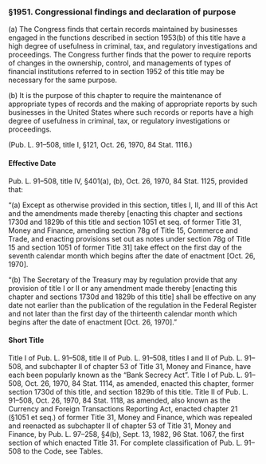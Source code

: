 ### §1951. Congressional findings and declaration of purpose ###

(a) The Congress finds that certain records maintained by businesses engaged in the functions described in section 1953(b) of this title have a high degree of usefulness in criminal, tax, and regulatory investigations and proceedings. The Congress further finds that the power to require reports of changes in the ownership, control, and managements of types of financial institutions referred to in section 1952 of this title may be necessary for the same purpose.

(b) It is the purpose of this chapter to require the maintenance of appropriate types of records and the making of appropriate reports by such businesses in the United States where such records or reports have a high degree of usefulness in criminal, tax, or regulatory investigations or proceedings.

(Pub. L. 91–508, title I, §121, Oct. 26, 1970, 84 Stat. 1116.)

#### Effective Date ####

Pub. L. 91–508, title IV, §401(a), (b), Oct. 26, 1970, 84 Stat. 1125, provided that:

“(a) Except as otherwise provided in this section, titles I, II, and III of this Act and the amendments made thereby [enacting this chapter and sections 1730d and 1829b of this title and section 1051 et seq. of former Title 31, Money and Finance, amending section 78g of Title 15, Commerce and Trade, and enacting provisions set out as notes under section 78g of Title 15 and section 1051 of former Title 31] take effect on the first day of the seventh calendar month which begins after the date of enactment [Oct. 26, 1970].

“(b) The Secretary of the Treasury may by regulation provide that any provision of title I or II or any amendment made thereby [enacting this chapter and sections 1730d and 1829b of this title] shall be effective on any date not earlier than the publication of the regulation in the Federal Register and not later than the first day of the thirteenth calendar month which begins after the date of enactment [Oct. 26, 1970].”

#### Short Title ####

Title I of Pub. L. 91–508, title II of Pub. L. 91–508, titles I and II of Pub. L. 91–508, and subchapter II of chapter 53 of Title 31, Money and Finance, have each been popularly known as the “Bank Secrecy Act”. Title I of Pub. L. 91–508, Oct. 26, 1970, 84 Stat. 1114, as amended, enacted this chapter, former section 1730d of this title, and section 1829b of this title. Title II of Pub. L. 91–508, Oct. 26, 1970, 84 Stat. 1118, as amended, also known as the Currency and Foreign Transactions Reporting Act, enacted chapter 21 (§1051 et seq.) of former Title 31, Money and Finance, which was repealed and reenacted as subchapter II of chapter 53 of Title 31, Money and Finance, by Pub. L. 97–258, §4(b), Sept. 13, 1982, 96 Stat. 1067, the first section of which enacted Title 31. For complete classification of Pub. L. 91–508 to the Code, see Tables.